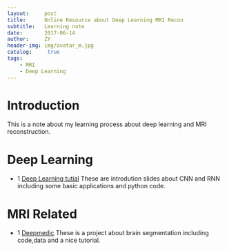 ```yaml
---
layout:     post
title:      Online Resource about Deep Learning MRI Recon
subtitle:   Learning note
date:       2017-06-14
author:     ZY
header-img: img/avatar_m.jpg
catalog: 	 true
tags:
    - MRI
    - Deep Learning
---
```

# Introduction
This is a note about my learning process about deep learning and MRI reconstruction.
# Deep Learning
* 1 [Deep Learning tutial](https://github.com/sjchoi86/dl_tutorials) 
These are introdution slides about CNN and RNN including some basic applications and python code. 
# MRI Related
* 1 [Deepmedic](https://github.com/Kamnitsask/deepmedic)
These is a project about brain segmentation including code,data and a nice tutorial.

